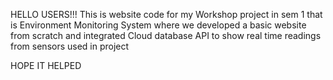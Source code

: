 HELLO USERS!!!
This is website code for my Workshop project in sem 1 that is Environment Monitoring System where we developed a basic website from scratch and integrated Cloud database API to show real time readings from sensors used in project

HOPE IT HELPED
